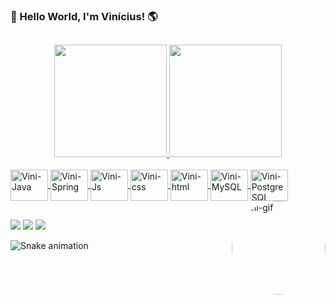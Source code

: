 ### 👋 Hello World, I'm Vinícius! 🌎 
##

<div align="center">
  <a href="https://github.com/viniciusbacellar">
  <img height="180em" src="https://github-readme-stats-sigma-five.vercel.app/api?username=viniciusbacellar&show_icons=true&theme=aura&include_all_commits=true&count_private=true"/>
  <img height="180em" src="https://github-readme-stats-sigma-five.vercel.app/api/top-langs/?username=viniciusbacellar&layout=compact&langs_count=7&theme=aura"/>
</div>
 <div style="display: inline_block"><br>
  <img align="center" alt="Vini-Java" height="50" width="60" src="https://cdn.jsdelivr.net/gh/devicons/devicon/icons/java/java-original.svg">
  <img align="center" alt="Vini-Spring" height="50" width="60" src="https://cdn.jsdelivr.net/gh/devicons/devicon/icons/spring/spring-original.svg">
  <img align="center" alt="Vini-Js" height="50" width="60" src="https://cdn.jsdelivr.net/gh/devicons/devicon/icons/javascript/javascript-original.svg">
  <img align="center" alt="Vini-css" height="50" width="60" src="https://cdn.jsdelivr.net/gh/devicons/devicon/icons/css3/css3-original.svg">
  <img align="center" alt="Vini-html" height="50" width="60" src="https://cdn.jsdelivr.net/gh/devicons/devicon/icons/html5/html5-original.svg">
  <img align="center" alt="Vini-MySQL" height="50" width="60" src="https://cdn.jsdelivr.net/gh/devicons/devicon/icons/mysql/mysql-original.svg">
  <img align="center" alt="Vini-PostgreSQL" height="50" width="60" src="https://cdn.jsdelivr.net/gh/devicons/devicon/icons/postgresql/postgresql-original.svg">
  <img align="right" alt="Vini-gif" height="150" style="border-radius:50%" src="https://cdn.discordapp.com/attachments/814177781499166762/1011725495773175868/159083833-255a4020-130f-4592-bc3e-8b62ac05736a.gif">
</div>

  ##
 
 <div>
  
  <a href="https://www.linkedin.com/in/vin%C3%ADcius-bacellar-8b271a1b4/" target="_blank"><img src="https://img.shields.io/badge/-LinkedIn-%230077B5?style=for-the-badge&logo=linkedin&logoColor=white" target="_blank"></a>
  <a href="https://www.instagram.com/vini_bacellar/" target="_blank"><img src="https://img.shields.io/badge/-Instagram-%23E4405F?style=for-the-badge&logo=instagram&logoColor=white" target="_blank"></a>
  <a href="mailto:dev_bacellar@outlook.com" target="_blank"><img src="https://img.shields.io/badge/Microsoft_Outlook-0078D4?style=for-the-badge&logo=microsoft-outlook&logoColor=white" target="_blank"></a>

 </div>
 
 ![Snake animation](https://github.com/viniciusbacellar/viniciusbacellar/blob/output/github-contribution-grid-snake.svg)

